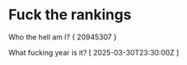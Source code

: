 # Fuck the rankings

Who the hell am I?
{ 20945307 }

What fucking year is it?
[ 2025-03-30T23:30:00Z ]
